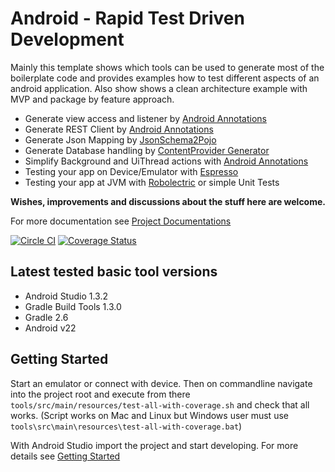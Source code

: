 # Android - Rapid Test Driven Development

Mainly this template shows which tools can be used to generate most of the boilerplate code and
provides examples how to test different aspects of an android application.
Also show shows a clean architecture example with MVP and package by feature approach.

* Generate view access and listener by [Android Annotations](docs/src/main/resources/tools/androidannotations.md)
* Generate REST Client by [Android Annotations](docs/src/main/resources/tools/androidannotations.md)
* Generate Json Mapping by [JsonSchema2Pojo](docs/src/main/resources/tools/jsonschema2pojo.md)
* Generate Database handling by [ContentProvider Generator](docs/src/main/resources/tools/android_contentprovider_generator.md)
* Simplify Background and UiThread actions with [Android Annotations](docs/src/main/resources/tools/androidannotations.md)
* Testing your app on Device/Emulator with [Espresso](docs/src/main/resources/tools/espresso.md)
* Testing your app at JVM with [Robolectric](docs/src/main/resources/tools/robolectric.md) or simple Unit Tests

**Wishes, improvements and discussions about the stuff here are welcome.**

For more documentation see [Project Documentations](docs/src/main/resources/index.md)

[![Circle CI](https://circleci.com/gh/nenick/android-gradle-template.svg?style=shield)](https://circleci.com/gh/nenick/android-gradle-template) [![Coverage Status](https://coveralls.io/repos/nenick/android-gradle-template/badge.svg?branch=master)](https://coveralls.io/r/nenick/android-gradle-template?branch=master)

## Latest tested basic tool versions

* Android Studio 1.3.2
* Gradle Build Tools 1.3.0
* Gradle 2.6
* Android v22

## Getting Started

Start an emulator or connect with device.
Then on commandline navigate into the project root and execute from there `tools/src/main/resources/test-all-with-coverage.sh`
and check that all works. (Script works on Mac and Linux but Windows user must use `tools\src\main\resources\test-all-with-coverage.bat`)

With Android Studio import the project and start developing. For more details see [Getting Started](docs/src/main/resources/getting_started.md)

